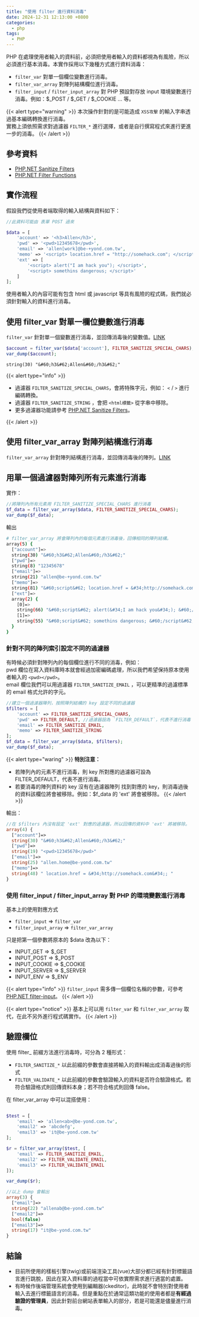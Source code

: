 ```yaml
---
title: "使用 filter 進行資料消毒"
date: 2024-12-31 12:13:00 +0800
categories: 
  - php
tags:
  - PHP
---
```


PHP 在處理使用者輸入的資料前，必須把使用者輸入的資料都視為有風險，所以必須進行基本消毒。本實作採用以下幾種方式進行資料消毒：

- `filter_var` 對單一個欄位變數進行消毒。
- `filter_var_array` 對陣列結構欄位進行消毒。
- `filter_input` / `filter_input_array` 對 PHP 預設對存放 input 環境變數進行消毒。例如：$_POST / $_GET / $_COOKIE ... 等。

{{< alert type="warning" >}}
本次操作針對的是可能造成 `XSS攻擊` 的輸入字串透過基本編碼轉換進行消毒。  
實務上須依照需求對過濾器 `FILTER_*` 進行選擇，或者是自行撰寫程式來進行更進一步的消毒。
{{< /alert >}}

## 參考資料

- [PHP.NET Sanitize Filters](https://www.php.net/manual/en/filter.filters.sanitize.php)
- [PHP.NET Filter Functions](https://www.php.net/manual/en/ref.filter.php)

## 實作流程

假設我們從使用者端取得的輸入結構與資料如下：

```php
//此資料可能由 表單 POST 過來

$data = [
    'account' => '<h3>Allen</h3>',
    'pwd' => '<pwd>12345678</pwd>',
    'email' => 'allen[work]@be-+yond.com.tw',
    'memo' => '<script> location.href = "http://somehack.com"; </script>',
    'ext' => [
        '<script> alert("I am hack you"); </script>',
        '<script> somethins dangerous; </script>'
    ]
];
```

使用者輸入的內容可能有包含 html 或 javascript 等具有風險的程式碼，我們就必須針對輸入的資料進行消毒。

## 使用 filter_var 對單一欄位變數進行消毒

`filter_var` 針對單一個變數進行消毒，並回傳消毒後的變數值。[LINK](https://www.php.net/manual/en/function.filter-var.php)

```php
$account = filter_var($data['account'], FILTER_SANITIZE_SPECIAL_CHARS);
var_dump($account);
```

```text
string(30) "&#60;h3&#62;Allen&#60;/h3&#62;"
```

{{< alert type="info" >}}

- 過濾器 `FILTER_SANITIZE_SPECIAL_CHARS`，會將特殊字元，例如： `<` / `>` 進行編碼轉換。
- 過濾器 `FILTER_SANITIZE_STRING` ，會把 `<html標籤>` 從字串中移除。
- 更多過濾器功能請參考 [PHP.NET Sanitize Filters](https://www.php.net/manual/en/filter.filters.sanitize.php)。

{{< /alert >}}

## 使用 filter_var_array 對陣列結構進行消毒

`filter_var_array` 針對陣列結構進行消毒，並回傳消毒後的陣列。[LINK](https://www.php.net/manual/en/function.filter-var-array.php)

## 用單一個過濾器對陣列所有元素進行消毒

實作：

```php =
//將陣列內所有元素用 FILTER_SANITIZE_SPECIAL_CHARS 進行消毒
$f_data = filter_var_array($data, FILTER_SANITIZE_SPECIAL_CHARS);
var_dump($f_data);
```

輸出

```bash
# filter_var_array 將會陣列內的每個元素進行消毒後，回傳相同的陣列結構。
array(5) {
  ["account"]=>
  string(30) "&#60;h3&#62;Allen&#60;/h3&#62;"
  ["pwd"]=>
  string(8) "12345678"
  ["email"]=>
  string(21) "allen@be-+yond.com.tw"
  ["memo"]=>
  string(81) "&#60;script&#62; location.href = &#34;http://somehack.com&#34;; &#60;/script&#62;"
  ["ext"]=>
  array(2) {
    [0]=>
    string(66) "&#60;script&#62; alert(&#34;I am hack you&#34;); &#60;/script&#62;"
    [1]=>
    string(55) "&#60;script&#62; somethins dangerous; &#60;/script&#62;"
  }
}

```

### 針對不同的陣列索引設定不同的過濾器

有時候必須針對陣列內的每個欄位進行不同的消毒，例如：  
pwd 欄位在寫入資料庫時本就會經過加密編碼處理，所以我們希望保持原本使用者輸入的 `<pwd></pwd>`。  
email 欄位我們可以用過濾器 `FILTER_SANITIZE_EMAIL` ，可以更精準的過濾標準的 email 格式允許的字元。

```php
//建立一個過濾器陣列，按照陣列結構的 key 設定不同的過濾器
$filters = [
    'account' => FILTER_SANITIZE_SPECIAL_CHARS,
    'pwd' => FILTER_DEFAULT, //過濾器設為 `FILTER_DEFAULT`，代表不進行消毒
    'email' => FILTER_SANITIZE_EMAIL,
    'memo' => FILTER_SANITIZE_STRING
];
$f_data = filter_var_array($data, $filters);
var_dump($f_data);
```

{{< alert type="waring" >}}
**特別注意：**

- 若陣列內的元素不進行消毒，則 key 所對應的過濾器可設為 FILTER_DEFAULT，代表不進行消毒。
- 若要消毒的陣列資料的 key 沒有在過濾器陣列 找到對應的 key，則消毒過後的資料該欄位將會被移除。例如：$f_data 的 'ext' 將會被移除。
{{< /alert >}}

輸出：

```php
//在 $filters 內沒有設定 'ext' 對應的過濾器，所以回傳的資料中 'ext' 將被移除。
array(4) {
  ["account"]=>
  string(30) "&#60;h3&#62;Allen&#60;/h3&#62;"
  ["pwd"]=>
  string(19) "<pwd>12345678</pwd>"
  ["email"]=>
  string(25) "allen.home@be-yond.com.tw"
  ["memo"]=>
  string(48) " location.href = &#34;http://somehack.com&#34;; "
}
```

### 使用 filter_input / filter_input_array 對 PHP 的環境變數進行消毒

基本上的使用對應方式

- `filter_input` => `filter_var`
- `filter_input_array` => `filter_var_array`

只是把第一個參數將原本的 $data 改為以下：

- INPUT_GET => $_GET
- INPUT_POST => $_POST
- INPUT_COOKIE => $_COOKIE
- INPUT_SERVER => $_SERVER
- INPUT_ENV => $_ENV

{{< alert type="info" >}}
`filter_input` 需多傳一個欄位名稱的參數，可參考[PHP.NET filter-input](https://www.php.net/manual/en/function.filter-input.php)。
{{< /alert >}}

{{< alert type="notice" >}}
基本上可以用 `filter_var` 和 `filter_var_array` 取代，在此不另外進行程式碼實作。
{{< /alert >}}

## 驗證欄位

使用 filter_ 前綴方法進行消毒時，可分為 2 種形式：

- `FILTER_SANITIZE_*` 以此前綴的參數會直接將輸入的資料輸出成消毒過後的形式
- `FILTER_VALIDATE_*` 以此前綴的參數會驗證輸入的資料是否符合驗證格式。若符合驗證格式則回傳資料本身；若不符合格式則回傳 false。

在 filter_var_array 中可以混搭使用：

```php

$test = [
    'email' => 'allen<ab>@be-yond.com.tw',
    'email2' => 'abcdefg',
    'email3' => 'it@be-yond.com.tw'
];

$r = filter_var_array($test, [
    'email' => FILTER_SANITIZE_EMAIL,
    'email2' => FILTER_VALIDATE_EMAIL,
    'email3' => FILTER_VALIDATE_EMAIL
]);

var_dump($r);

//以上 dump 會輸出
array(3) {
  ["email"]=>
  string(22) "allenab@be-yond.com.tw"
  ["email2"]=>
  bool(false)
  ["email3"]=>
  string(17) "it@be-yond.com.tw"
}

```

## 結論

- 目前所使用的樣板引擎(twig)或前端渲染工具(vue)大部分都已經有針對標籤語言進行跳脫，因此在寫入資料庫的過程當中可依實際需求進行適當的處置。
- 有時候作後端管理系統會使用到編輯器(ckeditor)，此時就不會特別對使用者輸入去進行標籤語言的消毒。但是重點在於通常這類功能的使用者都是**有經過驗證的管理員**，因此針對前台網站表單輸入的部分，若是可能還是儘量進行消毒。
